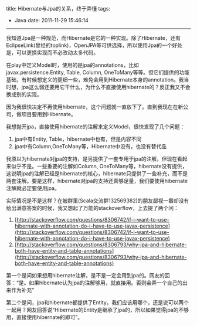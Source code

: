 title: Hibernate与Jpa的关系，终于弄懂
tags:
  - Java
date: 2011-11-29 15:46:14
---

我知道Jpa是一种规范，而Hibernate是它的一种实现。除了Hibernate，还有EclipseLink(曾经的toplink)，OpenJPA等可供选择，所以使用Jpa的一个好处是，可以更换实现而不必改动太多代码。

在play中定义Model时，使用的是jpa的annotations，比如javax.persistence.Entity, Table, Column, OneToMany等等。但它们提供的功能基础，有时候想定义的更细一些，难免会用到Hibernate本身的annotation。我当时想，jpa这么弱还要用它干什么，为什么不直接使用hibernate的？反正我又不会换成别的实现。

因为我很快决定不再使用hibernate，这个问题就一直放下了。直到我现在在新公司，做项目要用到Hibernate。

<span id="more-588"></span>

我想抛开jpa，直接使用hibernate的注解来定义Model，很快发现了几个问题：

1.  jpa中有Entity, Table，hibernate中也有，但是内容不同
2.  jpa中有Column,OneToMany等，Hibernate中没有，也没有替代品

我原以为hibernate对jpa的支持，是另提供了一套专用于jpa的注解，但现在看起来似乎不是。一些重要的注解如Column, OneToMany等，hibernate没有提供，这说明jpa的注解已经是hibernate的核心，hibernate只提供了一些补充，而不是两套注解。要是这样，hibernate对jpa的支持还真够足量，我们要使用hibernate注解就必定要使用jpa。

实际情况是不是这样？在被群里(Scala交流群132569382)的朋友鄙视一番却没有给出满意答案的时候，我又想起了万能的stackoverflow，上去提了两个问：

1.  [http://stackoverflow.com/questions/8306742/if-i-want-to-use-hibernate-with-annotation-do-i-have-to-use-javax-persistence](http://stackoverflow.com/questions/8306742/if-i-want-to-use-hibernate-with-annotation-do-i-have-to-use-javax-persistence)
2.  [http://stackoverflow.com/questions/8306793/why-jpa-and-hibernate-both-have-entity-and-table-annotations](http://stackoverflow.com/questions/8306793/why-jpa-and-hibernate-both-have-entity-and-table-annotations)

第一个是问如果想用hibernate注解，是不是一定会用到jpa的。网友的回答：“是。如果hibernate认为jpa的注解够用，就直接用。否则会弄一个自己的出来作为补充”

第二个是问，jpa和hibernate都提供了Entity，我们应该用哪个，还是说可以两个一起用？网友回答说“Hibernate的Entity是继承了jpa的，所以如果觉得jpa的不够用，直接使用hibernate的即可”。